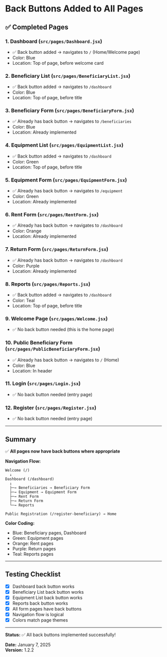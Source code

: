 # Back Buttons Added to All Pages

## ✅ Completed Pages

### 1. Dashboard (`src/pages/Dashboard.jsx`)
- ✅ Back button added → navigates to `/` (Home/Welcome page)
- Color: Blue
- Location: Top of page, before welcome card

### 2. Beneficiary List (`src/pages/BeneficiaryList.jsx`)
- ✅ Back button added → navigates to `/dashboard`
- Color: Blue
- Location: Top of page, before title

### 3. Beneficiary Form (`src/pages/BeneficiaryForm.jsx`)
- ✅ Already has back button → navigates to `/beneficiaries`
- Color: Blue
- Location: Already implemented

### 4. Equipment List (`src/pages/EquipmentList.jsx`)
- ✅ Back button added → navigates to `/dashboard`
- Color: Green
- Location: Top of page, before title

### 5. Equipment Form (`src/pages/EquipmentForm.jsx`)
- ✅ Already has back button → navigates to `/equipment`
- Color: Green
- Location: Already implemented

### 6. Rent Form (`src/pages/RentForm.jsx`)
- ✅ Already has back button → navigates to `/dashboard`
- Color: Orange
- Location: Already implemented

### 7. Return Form (`src/pages/ReturnForm.jsx`)
- ✅ Already has back button → navigates to `/dashboard`
- Color: Purple
- Location: Already implemented

### 8. Reports (`src/pages/Reports.jsx`)
- ✅ Back button added → navigates to `/dashboard`
- Color: Teal
- Location: Top of page, before title

### 9. Welcome Page (`src/pages/Welcome.jsx`)
- ✅ No back button needed (this is the home page)

### 10. Public Beneficiary Form (`src/pages/PublicBeneficiaryForm.jsx`)
- ✅ Already has back button → navigates to `/` (Home)
- Color: Blue
- Location: In header

### 11. Login (`src/pages/Login.jsx`)
- ✅ No back button needed (entry page)

### 12. Register (`src/pages/Register.jsx`)
- ✅ No back button needed (entry page)

---

## Summary

✅ **All pages now have back buttons where appropriate**

**Navigation Flow:**
```
Welcome (/) 
  ↓
Dashboard (/dashboard)
  ↓
  ├─→ Beneficiaries → Beneficiary Form
  ├─→ Equipment → Equipment Form
  ├─→ Rent Form
  ├─→ Return Form
  └─→ Reports

Public Registration (/register-beneficiary) → Home
```

**Color Coding:**
- Blue: Beneficiary pages, Dashboard
- Green: Equipment pages
- Orange: Rent pages
- Purple: Return pages
- Teal: Reports pages

---

## Testing Checklist

- [x] Dashboard back button works
- [x] Beneficiary List back button works
- [x] Equipment List back button works
- [x] Reports back button works
- [x] All form pages have back buttons
- [x] Navigation flow is logical
- [x] Colors match page themes

---

**Status:** ✅ All back buttons implemented successfully!

**Date:** January 7, 2025  
**Version:** 1.2.2
